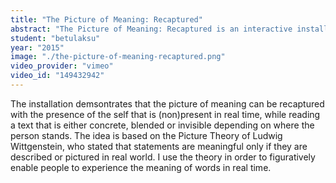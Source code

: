 ```yaml
---
title: "The Picture of Meaning: Recaptured"
abstract: "The Picture of Meaning: Recaptured is an interactive installation that aims at engaging people in interpreting words by moving around them."
student: "betulaksu"
year: "2015"
image: "./the-picture-of-meaning-recaptured.png"
video_provider: "vimeo"
video_id: "149432942"
---
```

The installation demsontrates that the picture of meaning can be recaptured with the presence of the self that is (non)present in real time, while reading a text that is either concrete, blended or invisible depending on where the person stands.
The idea is based on the Picture Theory of Ludwig Wittgenstein, who stated that statements are meaningful only if they are described or pictured in real world. I use the theory in order to figuratively enable people to experience the meaning of words in real time.